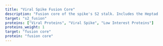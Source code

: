 ```yaml
---
title: "Viral Spike Fusion Core"
description: "Fusion core of the spike's S2 stalk. Includes the Heptad Repeats, HR1 and HR2"
target: "s2_fusion"
proteins: ["Viral Proteins", "Viral Spike", "Low Interest Proteins"]
proteins_weight: 1
target: "fusion core"
protein: "fusion core"
---
```

